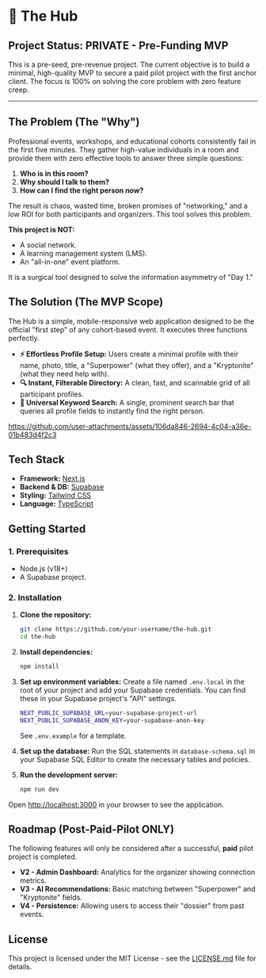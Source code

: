 # 👥 The Hub

## Project Status: PRIVATE - Pre-Funding MVP

This is a pre-seed, pre-revenue project. The current objective is to build a minimal, high-quality MVP to secure a paid pilot project with the first anchor client. The focus is 100% on solving the core problem with zero feature creep.

---

## The Problem (The "Why")

Professional events, workshops, and educational cohorts consistently fail in the first five minutes. They gather high-value individuals in a room and provide them with zero effective tools to answer three simple questions:

1.  **Who is in this room?**
2.  **Why should I talk to them?**
3.  **How can I find the right person *now*?**

The result is chaos, wasted time, broken promises of "networking," and a low ROI for both participants and organizers. This tool solves this problem.

**This project is NOT:**
*   A social network.
*   A learning management system (LMS).
*   An "all-in-one" event platform.

It is a surgical tool designed to solve the information asymmetry of "Day 1."

## The Solution (The MVP Scope)

The Hub is a simple, mobile-responsive web application designed to be the official "first step" of any cohort-based event. It executes three functions perfectly.

*   **⚡️ Effortless Profile Setup:** Users create a minimal profile with their name, photo, title, a "Superpower" (what they offer), and a "Kryptonite" (what they need help with).
*   **🔍 Instant, Filterable Directory:** A clean, fast, and scannable grid of all participant profiles.
*   **🔑 Universal Keyword Search:** A single, prominent search bar that queries all profile fields to instantly find the right person.

https://github.com/user-attachments/assets/106da846-2694-4c04-a36e-01b483d4f2c3

## Tech Stack

*   **Framework:** [Next.js](https://nextjs.org/)
*   **Backend & DB:** [Supabase](https://supabase.io/)
*   **Styling:** [Tailwind CSS](https://tailwindcss.com/)
*   **Language:** [TypeScript](https://www.typescriptlang.org/)

## Getting Started

### 1. Prerequisites
*   Node.js (v18+)
*   A Supabase project.

### 2. Installation

1.  **Clone the repository:**
    ```bash
    git clone https://github.com/your-username/the-hub.git
    cd the-hub
    ```

2.  **Install dependencies:**
    ```bash
    npm install
    ```

3.  **Set up environment variables:**
    Create a file named `.env.local` in the root of your project and add your Supabase credentials. You can find these in your Supabase project's "API" settings.

    ```bash
    NEXT_PUBLIC_SUPABASE_URL=your-supabase-project-url
    NEXT_PUBLIC_SUPABASE_ANON_KEY=your-supabase-anon-key
    ```
    See `.env.example` for a template.

4.  **Set up the database:**
    Run the SQL statements in `database-schema.sql` in your Supabase SQL Editor to create the necessary tables and policies.

5.  **Run the development server:**
    ```bash
    npm run dev
    ```

Open [http://localhost:3000](http://localhost:3000) in your browser to see the application.

## Roadmap (Post-Paid-Pilot ONLY)

The following features will only be considered after a successful, **paid** pilot project is completed.

*   **V2 - Admin Dashboard:** Analytics for the organizer showing connection metrics.
*   **V3 - AI Recommendations:** Basic matching between "Superpower" and "Kryptonite" fields.
*   **V4 - Persistence:** Allowing users to access their "dossier" from past events.

## License

This project is licensed under the MIT License - see the [LICENSE.md](LICENSE.md) file for details.

